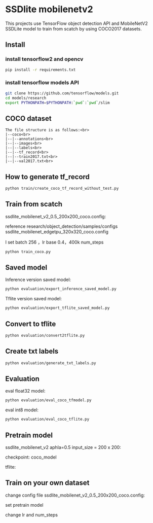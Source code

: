 # SSDlite mobilenetv2

This projects use TensorFlow object detection API and MobileNetV2 SSDLite model to train from scatch by using COCO2017 datasets.

## Install

### install tensorflow2 and opencv

```bash
pip install -r requirements.txt
```

### install tensorflow models API

```bash
git clone https://github.com/tensorflow/models.git 
cd models/research
export PYTHONPATH=$PYTHONPATH:`pwd`:`pwd`/slim 
```

## COCO dataset

    The file structure is as follows:<br>
    |--coco<br>
    |--|--annotations<br>
    |--|--images<br>
    |--|--labels<br>
    |--|--tf_record<br>
    |--|--train2017.txt<br>
    |--|--val2017.txt<br>

## How to generate tf_record 

```bash
python train/create_coco_tf_record_without_test.py
```

## Train from scatch

ssdlite_mobilenet_v2_0.5_200x200_coco.config:

reference research/object_detection/samples/configs ssdlite_mobilenet_edgetpu_320x320_coco.config

I set batch 256 ，lr base 0.4，400k num_steps

```bash
python train_coco.py
```

## Saved model

Inference version saved model:

```bash
python evaluation/export_inference_saved_model.py
```

Tflite version saved model:

```bash
python evaluation/export_tflite_saved_model.py
```

## Convert to tflite

```bash
python evaluation/convert2tflite.py
```

## Create txt labels

```bash
python evaluation/generate_txt_labels.py
``` 

## Evaluation

eval float32 model:

```bash
python evaluation/eval_coco_tfmodel.py
```

eval int8 model:

```bash
python evaluation/eval_coco_tflite.py
```

## Pretrain model

ssdlite_mobilenet_v2  aphla=0.5 input_size = 200 x 200:

checkpoint: coco_model

tflite: 

## Train on your own dataset
    
change config file ssdlite_mobilenet_v2_0.5_200x200_coco.config:

set pretrain model

change lr and num_steps




